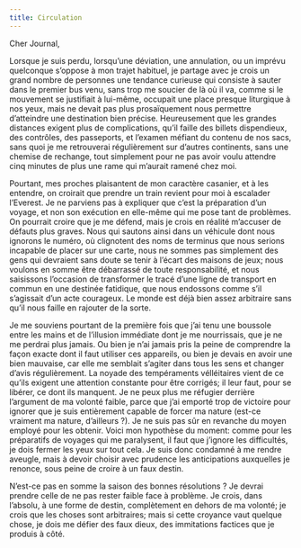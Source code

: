 ```yaml
---
title: Circulation
---
```

Cher Journal,

Lorsque je suis perdu, lorsqu’une déviation, une annulation, ou un imprévu
quelconque s’oppose à mon trajet habituel, je partage avec je crois un grand
nombre de personnes une tendance curieuse qui consiste à sauter dans le premier
bus venu, sans trop me soucier de là où il va, comme si le mouvement se
justifiait à lui-même, occupait une place presque liturgique à nos yeux, mais
ne devait pas plus prosaïquement nous permettre d’atteindre une destination
bien précise. Heureusement que les grandes distances exigent plus de
complications, qu’il faille des billets dispendieux, des contrôles, des
passeports, et l’examen méfiant du contenu de nos sacs, sans quoi je me
retrouverai régulièrement sur d’autres continents, sans une chemise de
rechange, tout simplement pour ne pas avoir voulu attendre cinq minutes de plus
une rame qui m’aurait ramené chez moi.

Pourtant, mes proches plaisantent de mon caractère casanier, et à les entendre,
on croirait que prendre un train revient pour moi à escalader l’Everest. Je ne
parviens pas à expliquer que c’est la préparation d’un voyage, et non son
exécution en elle-même qui me pose tant de problèmes. On pourrait croire que je
me défend, mais je crois en réalité m’accuser de défauts plus graves. Nous qui
sautons ainsi dans un véhicule dont nous ignorons le numéro, où clignotent des
noms de terminus que nous serions incapable de placer sur une carte, nous ne
sommes pas simplement des gens qui devraient sans doute se tenir à l’écart des
maisons de jeux; nous voulons en somme être débarrassé de toute responsabilité,
et nous saisissons l’occasion de transformer le tracé d’une ligne de transport
en commun en une destinée fatidique, que nous endossons comme s’il s’agissait
d’un acte courageux. Le monde est déjà bien assez arbitraire sans qu’il nous
faille en rajouter de la sorte.

Je me souviens pourtant de la première fois que j’ai tenu une boussole entre
les mains et de l’illusion immédiate dont je me nourrissais, que je ne me
perdrai plus jamais. Ou bien je n’ai jamais pris la peine de comprendre la
façon exacte dont il faut utiliser ces appareils, ou bien je devais en avoir
une bien mauvaise, car elle me semblait s’agiter dans tous les sens et changer
d’avis régulièrement. La noyade des tempéraments vélléitaires vient de ce
qu’ils exigent une attention constante pour être corrigés; il leur faut, pour
se libérer, ce dont ils manquent. Je ne peux plus me réfugier derrière
l’argument de ma volonté faible, parce que j’ai emporté trop de victoire pour
ignorer que je suis entièrement capable de forcer ma nature (est-ce vraiment ma
nature, d’ailleurs ?). Je ne suis pas sûr en revanche du moyen employé pour les
obtenir. Voici mon hypothèse du moment: comme pour les préparatifs de voyages
qui me paralysent, il faut que j’ignore les difficultés, je dois fermer les
yeux sur tout cela. Je suis donc condamné à me rendre aveugle, mais à devoir
choisir avec prudence les anticipations auxquelles je renonce, sous peine de
croire à un faux destin. 

N’est-ce pas en somme la saison des bonnes résolutions ? Je devrai prendre
celle de ne pas rester faible face à problème. Je crois, dans l’absolu, à une
forme de destin, complètement en dehors de ma volonté; je crois que les choses
sont arbitraires; mais si cette croyance vaut quelque chose, je dois me défier
des faux dieux, des immitations factices que je produis à côté.
